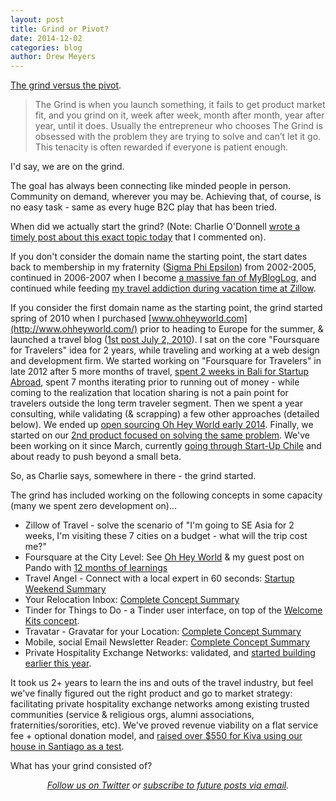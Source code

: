 ```yaml
---
layout: post
title: Grind or Pivot?
date: 2014-12-02
categories: blog
author: Drew Meyers
---
```

[The grind versus the pivot](http://avc.com/2014/12/the-grind-vs-the-pivot/).

> The Grind is when you launch something, it fails to get product market fit, and you grind on it, week after week, month after month, year after year, until it does. Usually the entrepreneur who chooses The Grind is obsessed with the problem they are trying to solve and can’t let it go. This tenacity is often rewarded if everyone is patient enough.

I'd say, we are on the grind.

The goal has always been connecting like minded people in person. Community on demand, wherever you may be. Achieving that, of course, is no easy task - same as every huge B2C play that has been tried.

When did we actually start the grind? (Note: Charlie O'Donnell [wrote a timely post about this exact topic today](http://www.thisisgoingtobebig.com/blog/2014/12/2/because-the-domain-makes-it-really-real.html) that I commented on).

If you don't consider the domain name the starting point, the start dates back to membership in my fraternity ([Sigma Phi Epsilon](http://www.horizonapp.co/sigma-phi-epsilon)) from 2002-2005, continued in 2006-2007 when I become [a massive fan of MyBlogLog](http://www.horizonapp.co/blog/mybloglog/), and continued while feeding [my travel addiction during vacation time at Zillow](http://www.drewmeyersinsights.com/2007/12/19/life-away-from-the-us/).

If you consider the first domain name as the starting point, the grind started spring of 2010 when I purchased [www.ohheyworld.com](http://www.ohheyworld.com/) prior to heading to Europe for the summer, & launched a travel blog ([1st post July 2, 2010](http://blog.ohheyworld.com/welcome-to-oh-hey-world-a-blog-devoted-to-backpacking-and-travel-for-gen-x-y/)). I sat on the core "Foursquare for Travelers" idea for 2 years, while traveling and working at a web design and development firm. We started working on "Foursquare for Travelers" in late 2012 after 5 more months of travel, [spent 2 weeks in Bali for Startup Abroad](http://www.drewmeyersinsights.com/2012/09/08/tech-startup-learnings-startup-abroad/), spent 7 months iterating prior to running out of money - while coming to the realization that location sharing is not a pain point for travelers outside the long term traveler segment. Then we spent a year consulting, while validating (& scrapping) a few other approaches (detailed below). We ended up [open sourcing Oh Hey World early 2014](http://www.prweb.com/releases/2014/02/prweb11609447.htm). Finally, we started on our [2nd product focused on solving the same problem](http://www.horizonapp.co/blog/horizon-missed-connections/). We've been working on it since March, currently [going through Start-Up Chile](http://www.horizonapp.co/blog/startup-chile-journey-gen-10/) and about ready to push beyond a small beta.

So, as Charlie says, somewhere in there - the grind started.

The grind has included working on the following concepts in some capacity (many we spent zero development on)...

- Zillow of Travel - solve the scenario of "I'm going to SE Asia for 2 weeks, I'm visiting these 7 cities on a budget - what will the trip cost me?"
- Foursquare at the City Level: See [Oh Hey World](www.ohheyworld) & my guest post on Pando with [12 months of learnings](http://pando.com/2013/10/12/a-tech-startup-recap-12-months-in/)
- Travel Angel - Connect with a local expert in 60 seconds: [Startup Weekend Summary](http://blog.ohheyworld.com/tech-startup-learnings-summary-of-startup-weekend-seattle-travelangel-co/)
- Your Relocation Inbox: [Complete Concept Summary](http://geekestateblog.com/thinking-behind-potential-pivot-oh-hey-world-relocation/)
- Tinder for Things to Do - a Tinder user interface, on top of the [Welcome Kits concept](http://blog.ohheyworld.com/welcome-kits-digital-nomads-southeast-asia/).
- Travatar - Gravatar for your Location: [Complete Concept Summary](http://www.travelstartups.co/travatar-a-travel-business-idea-for-the-taking/)
- Mobile, social Email Newsletter Reader: [Complete Concept Summary](http://www.horizonapp.co/blog/mobile-social-email-newsletter-reader/)
- Private Hospitality Exchange Networks: validated, and [started building earlier this year](http://www.horizonapp.co/blog/horizon-missed-connections/).

It took us 2+ years to learn the ins and outs of the travel industry, but feel we've finally figured out the right product and go to market strategy: facilitating private hospitality exchange networks among existing trusted communities (service & religious orgs, alumni associations, fraternities/sororities, etc). We've proved revenue viability on a flat service fee + optional donation model, and [raised over $550 for Kiva using our house in Santiago as a test](http://www.horizonapp.co/drewmeyers/).

What has your grind consisted of?

<p align="center"><em><a href="https://twitter.com/gethorizonapp">Follow us on Twitter</a> or <a href="http://feedburner.google.com/fb/a/mailverify?uri=horizonapp/GCAe">subscribe to future posts via email</a>.</em></p>
